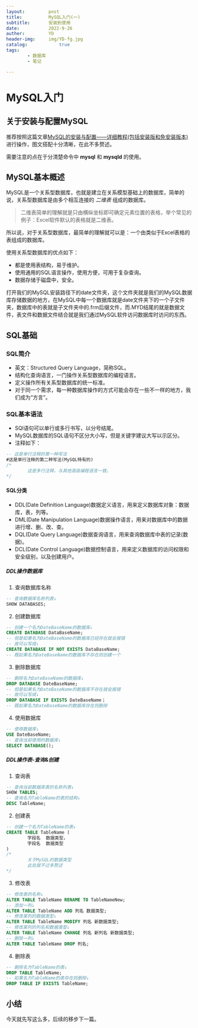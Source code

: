 ```yaml
---
layout:         post
title:          MySQL入门(一)
subtitle:       安装到使用
date:           2022-9-26
auther:         YD
header-img:     img/YD-fg.jpg
catalog:            true
tags:
        - 数据库
        - 笔记

---
```

# MySQL入门

## 关于安装与配置MySQL

推荐按照这篇文章<a href="https://www.cnblogs.com/lucky-cat233/p/12831185.html">MySQL的安装与配置——详细教程(包括安装版和免安装版本)</a>进行操作，图文搭配十分清晰，在此不多赘述。

需要注意的点在于分清楚命令中 **mysql** 和 **mysqld** 的使用。

## MySQL基本概述

MySQL是一个关系型数据库，也就是建立在关系模型基础上的数据库，简单的说，关系型数据库是由多个相互连接的 *二维表* 组成的数据库。

>二维表简单的理解就是只由横纵坐标即可确定元素位置的表格，举个常见的例子：Excel软件默认的表格就是二维表。

所以说，对于关系型数据库，最简单的理解就可以是：一个由类似于Excel表格的表组成的数据库。

使用关系型数据库的优点如下：

* 都是使用表结构，易于维护。
* 使用通用的SQL语言操作，使用方便，可用于复杂查询。
* 数据存储于磁盘中，安全。

打开我们的MySQL安装路径下的date文件夹，这个文件夹就是我们的MySQL数据库存储数据的地方，在MySQL中每一个数据库就是date文件夹下的一个子文件夹，数据库中的表就是子文件夹中的.frm后缀文件，而.MYD结尾的就是数据文件，表文件和数据文件结合就是我们通过MySQL软件访问数据库时访问的东西。

## SQL基础

### SQL简介

* 英文：Structured Query Language，简称SQL。
* 结构化查询语言，一门操作关系型数据库的编程语言。
* 定义操作所有关系型数据库的统一标准。
* 对于同一个需求，每一种数据库操作的方式可能会存在一些不一样的地方，我们成为“方言”。

### SQL基本语法

* SQl语句可以单行或多行书写，以分号结尾。
* MySQL数据库的SQL语句不区分大小写，但是关键字建议大写以示区分。
* 注释如下：

```sql
-- 这是单行注释的第一种写法
#这是单行注释的第二种写法(MySQL特有的)
/*
        这是多行注释，与其他高级编程语言一致。
*/
```

#### SQL分类

* DDL(Date Definition Language)数据定义语言，用来定义数据库对象：数据库，表，列等。
* DML(Date Manipulation Language)数据操作语言，用来对数据库中的数据进行增、删、改、查。
* DQL(Date Query Language)数据查询语言，用来查询数据库中表的记录(数据)。
* DCL(Date Control Language)数据控制语言，用来定义数据库的访问权限和安全级别，以及创建用户。

##### DDL操作数据库

1. 查询数据库名称
```sql
-- 查询数据库名称列表↓
SHOW DATABASES;
```
2. 创建数据库
```sql
-- 创建一个名为DateBaseName的数据库↓
CREATE DATABASE DataBaseName;
-- 但是如果名为DateBaseName的数据库已经存在就会报错
-- 故可以写成↓
CREATE DATABASE IF NOT EXISTS DataBaseName;
-- 既如果名为DateBaseName的数据库不存在则创建一个
```
3. 删除数据库
```sql
-- 删除名为DateBaseName的数据库↓
DROP DATABASE DateBaseName;
-- 但是如果名为DateBaseName的数据库不存在就会报错
-- 故可以写成↓
DROP DATABASE IF EXISTS DateBaseName；
-- 既如果名为DateBaseName的数据库存在则删除
```
4. 使用数据库
```sql
-- 使用数据库↓
USE DateBaseName;
-- 查询当前使用的数据库↓
SELECT DATABASE();
```

##### DDL操作表-查询&创建

1. 查询表
```sql
-- 查询当前数据库表的名称列表↓
SHOW TABLES;
-- 查询名为TableName的表的结构↓
DESC TableName;
```
2. 创建表
```sql
-- 创建一个名为TableName的表↓
CREATE TABLE TableName (
        字段名  数据类型，
        字段名  数据类型
)
/*
        关于MySQL的数据类型
        此处就不过多赘述
*/
```
3. 修改表
```sql
-- 修改表的名称↓
ALTER TABLE TableName RENAME TO TableNameNew;
-- 添加一列↓
ALTER TABLE TableName ADD 列名 数据类型;
-- 修改某列的数据类型↓
ALTER TABLE TableName MODIFY 列名 新数据类型;
-- 修改某列的列名和数据类型↓
ALTER TABLE TableName CHANGE 列名 新列名 新数据类型;
-- 删除一列↓
ALTER TABLE TableName DROP 列名;
```
4. 删除表
```sql
-- 删除名为TableName的表↓
DROP TABLE TableName;
-- 如果名为TableName的表存在则删除↓
DROP TABLE IF EXISTS TableName;
```

## 小结

今天就先写这么多，后续的移步下一篇。